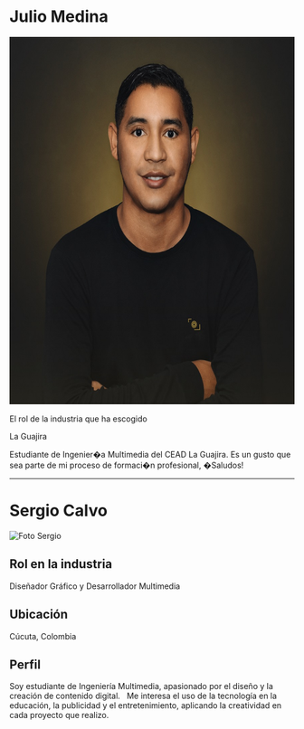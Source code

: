 <h1>Julio Medina</h1>
<img src="/Julio Medina/JulioMedina.jpg" alt="foto estudiante" width="650" height="650" loading="lazy">
<p>El rol de la industria que ha escogido</p>
<p>La Guajira</p>
<p>Estudiante de Ingenier�a Multimedia del CEAD La Guajira. Es un gusto que sea parte de mi proceso de formaci�n profesional, �Saludos!</p>


---

# Sergio Calvo

![Foto Sergio](./sergiocalvo.png)

## Rol en la industria
Diseñador Gráfico y Desarrollador Multimedia

## Ubicación
Cúcuta, Colombia

## Perfil
Soy estudiante de Ingeniería Multimedia, apasionado por el diseño y la creación de contenido digital.  
Me interesa el uso de la tecnología en la educación, la publicidad y el entretenimiento, aplicando la creatividad en cada proyecto que realizo.